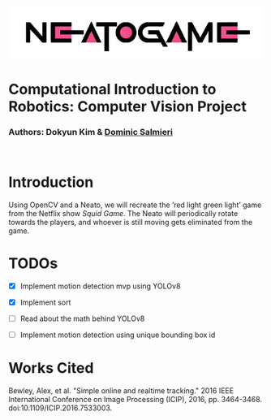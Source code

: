 <p align="center">
  <img src="img/project-logo.png" />
</p>

# Computational Introduction to Robotics: Computer Vision Project
### Authors: Dokyun Kim & [Dominic Salmieri](https://github.com/joloujo)
<br>

# Introduction
Using OpenCV and a Neato, we will recreate the ‘red light green light’ game from the Netflix show *Squid Game*. The Neato will periodically rotate towards the players, and whoever is still moving gets eliminated from the game.

# TODOs

- [x] Implement motion detection mvp using YOLOv8
- [x] Implement sort
- [ ] Read about the math behind YOLOv8
- [ ] Implement motion detection using unique bounding box id  






# Works Cited

Bewley, Alex, et al. "Simple online and realtime tracking." 2016 IEEE International Conference on Image Processing (ICIP), 2016, pp. 3464-3468. doi:10.1109/ICIP.2016.7533003.